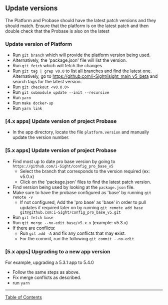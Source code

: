 ## Update versions

The Platform and Probase should have the latest patch versions and they should match. Ensure that the platform is on the latest patch and then double check that the Probase is also on the latest

### Update version of Platform
- Run `git branch` which will provide the platform version being used.
- Alternatively, the 'package.json' file will list the version.
- Run `git fetch` which will fetch the changes
- Run `git tag | grep v0.0` to list all branches and find the latest one. Alternatively, go to <https://github.com/i-Sight/isight_main_v5_beta> and search tags for the latest version.
- Run `git checkout <v0.0.0>`
- Run `git submodule update --init --recursive`
- Run `yarn`
- Run `make docker-up`
- Run `yarn link`

### [4.x apps] Update version of project Probase
- In the app directory, locate the file `platform.version` and manually update the version number.

### [5.x apps] Update version of project Probase
- Find most up to date pro base version by going to `https://github.com/i-Sight/config_pro_base_v5`
	- Select the branch that corresponds to the version required (ex: v5.0.x)
	- Click on the 'package.json' files to find the latest patch version.
- Find version being used by looking at the `package.json` file.
- Make sure to have the probase configured as 'base' by running `git remote -v`
	- If not configured, Add the 'pro base' as 'base' in order to pull updates if required later on by running `git remote add base git@github.com:i-Sight/config_pro_base_v5.git`
- Run `git fetch base`
- Run `git merge --no-edit base/v5.x.x` (example: v5.3.x)
- If there are conflicts:
	- Run `git add -A` and fix any conflicts that may exist.
	- For the commit, run the following `git commit --no-edit`

### [5.x apps] Upgrading to a new app version
For example, upgrading a 5.3.1 app to 5.4.0

- Follow the same steps as above.
- Fix merge conflicts as described.
- run `yarn` 

***
[Table of Contents](../README.md)